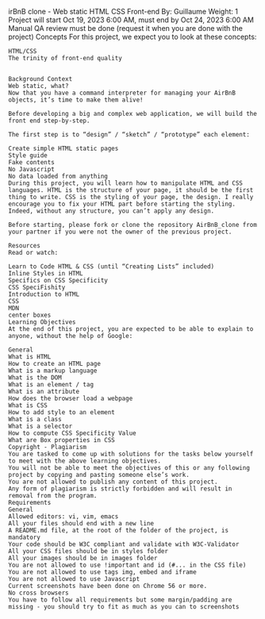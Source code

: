 irBnB clone - Web static
HTML
CSS
Front-end
 By: Guillaume
  Weight: 1
   Project will start Oct 19, 2023 6:00 AM, must end by Oct 24, 2023 6:00 AM
    Manual QA review must be done (request it when you are done with the project)
	Concepts
	For this project, we expect you to look at these concepts:

	HTML/CSS
	The trinity of front-end quality


	Background Context
	Web static, what?
	Now that you have a command interpreter for managing your AirBnB objects, it’s time to make them alive!

	Before developing a big and complex web application, we will build the front end step-by-step.

	The first step is to “design” / “sketch” / “prototype” each element:

	Create simple HTML static pages
	Style guide
	Fake contents
	No Javascript
	No data loaded from anything
	During this project, you will learn how to manipulate HTML and CSS languages. HTML is the structure of your page, it should be the first thing to write. CSS is the styling of your page, the design. I really encourage you to fix your HTML part before starting the styling. Indeed, without any structure, you can’t apply any design.

	Before starting, please fork or clone the repository AirBnB_clone from your partner if you were not the owner of the previous project.

	Resources
	Read or watch:

	Learn to Code HTML & CSS (until “Creating Lists” included)
	Inline Styles in HTML
	Specifics on CSS Specificity
	CSS SpeciFishity
	Introduction to HTML
	CSS
	MDN
	center boxes
	Learning Objectives
	At the end of this project, you are expected to be able to explain to anyone, without the help of Google:

	General
	What is HTML
	How to create an HTML page
	What is a markup language
	What is the DOM
	What is an element / tag
	What is an attribute
	How does the browser load a webpage
	What is CSS
	How to add style to an element
	What is a class
	What is a selector
	How to compute CSS Specificity Value
	What are Box properties in CSS
	Copyright - Plagiarism
	You are tasked to come up with solutions for the tasks below yourself to meet with the above learning objectives.
	You will not be able to meet the objectives of this or any following project by copying and pasting someone else’s work.
	You are not allowed to publish any content of this project.
	Any form of plagiarism is strictly forbidden and will result in removal from the program.
	Requirements
	General
	Allowed editors: vi, vim, emacs
	All your files should end with a new line
	A README.md file, at the root of the folder of the project, is mandatory
	Your code should be W3C compliant and validate with W3C-Validator
	All your CSS files should be in styles folder
	All your images should be in images folder
	You are not allowed to use !important and id (#... in the CSS file)
	You are not allowed to use tags img, embed and iframe
	You are not allowed to use Javascript
	Current screenshots have been done on Chrome 56 or more.
	No cross browsers
	You have to follow all requirements but some margin/padding are missing - you should try to fit as much as you can to screenshots
